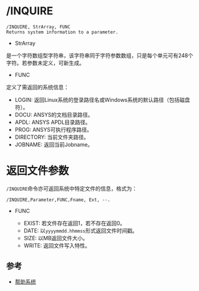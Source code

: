 # /INQUIRE

```
/INQUIRE, StrArray, FUNC
Returns system information to a parameter.
```
- StrArray

是一个字符数组型字符串，该字符串同于字符参数数组，只是每个单元可有248个
字符。若参数未定义，可新生成。

- FUNC

定义了需返回的系统信息：

  + LOGIN: 返回Linux系统的登录路径名或Windows系统的默认路径（包括磁盘符）。
  + DOCU: ANSYS的文档目录路径。
  + APDL: ANSYS APDL目录路径。
  + PROG: ANSYS可执行程序路径。
  + DIRECTORY: 当前文件夹路径。
  + JOBNAME: 返回当前Jobname。
  
# 返回文件参数

`/INQUIRE`命令亦可返回系统中特定文件的信息，格式为：
```
/INQUIRE,Parameter,FUNC,Fname, Ext, --. 
```

- FUNC

  + EXIST: 若文件存在返回1，若不存在返回0。
  + DATE: 以`yyyymmdd.hhmmss`形式返回文件时间戳。
  + SIZE: 以MB返回文件大小。
  + WRITE: 返回文件写入特性。
  

## 参考

- [帮助系统](http://www.mm.bme.hu/~gyebro/files/ans_help_v182/ans_cmd/Hlp_C_INQUIRE.html)